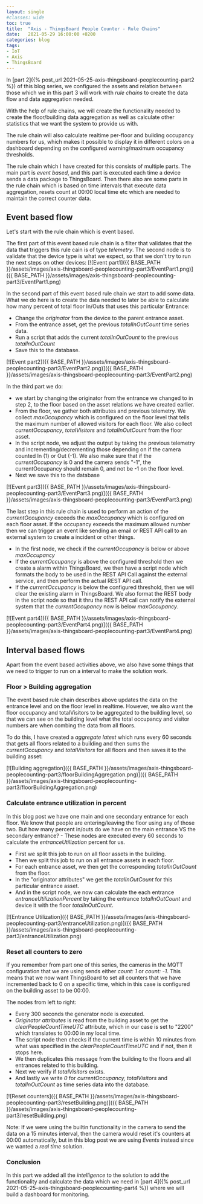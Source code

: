 ```yaml
---
layout: single
#classes: wide
toc: true
title:  "Axis - ThingsBoard People Counter - Rule Chains"
date:   2021-05-29 16:00:00 +0200
categories: blog
tags: 
- IoT
- Axis
- ThingsBoard
---
```


In [part 2]({% post_url 2021-05-25-axis-thingsboard-peoplecounting-part2 %}) of this blog series, we configured the assets and relation between those which we in this part 3 will work with *rule chains* to create the data flow and data aggregation needed.

With the help of rule chains, we will create the functionality needed to create the floor/building data aggregation as well as calculate other statistics that we want the system to provide us with.

The rule chain will also calculate realtime per-floor and building occupancy numbers for us, which makes it possible to display it in different colors on a dashboard depending on the configured warning/maximum occupancy thresholds.

The rule chain which I have created for this consists of multiple parts. The main part is *event based*, and this part is executed each time a device sends a data package to ThingsBoard. Then there also are some parts in the rule chain which is based on time intervals that execute data aggregation, resets count at 00:00 local time etc which are needed to maintain the correct counter data.

## Event based flow

Let's start with the rule chain which is event based.

The first part of this event based rule chain is a filter that validates that the data that triggers this rule cain is of type *telemetry*. The second node is to validate that the device type is what we expect, so that we don't try to run the next steps on other devices:
[![Event part1]({{ BASE_PATH }}/assets/images/axis-thingsboard-peoplecounting-part3/EventPart1.png)]({{ BASE_PATH }}/assets/images/axis-thingsboard-peoplecounting-part3/EventPart1.png)

In the second part of this event based rule chain we start to add some data. What we do here is to create the data needed to later be able to calculate how many percent of total floor In/Outs that uses this particular Entrance:

* Change the *originator* from the device to the parent entrance asset.
* From the entrance asset, get the previous *totalInOutCount* time series data.
* Run a script that adds the current *totalInOutCount* to the previous *totalInOutCount*
* Save this to the database.

[![Event part2]({{ BASE_PATH }}/assets/images/axis-thingsboard-peoplecounting-part3/EventPart2.png)]({{ BASE_PATH }}/assets/images/axis-thingsboard-peoplecounting-part3/EventPart2.png)

In the third part we do:

* we start by changing the originator from the entrance we changed to in step 2, to the floor based on the asset relations we have created earlier.
* From the floor, we gather both attributes and previous telemetry. We collect *maxOccupancy* which is configured on the floor level that tells the maximum number of allowed visitors for each floor. We also collect *currentOccupancy*, *totalVisitors* and *totalInOutCount* from the floor asset.
* In the script node, we adjust the output by taking the previous telemetry and incrementing/decrementing those depending on if the camera counted In (1) or Out (-1). We also make sure that if the *currentOccupancy* is 0 and the camera sends "-1", the currentOccupancy should remain 0, and not be -1 on the floor level.
* Next we save this to the database

[![Event part3]({{ BASE_PATH }}/assets/images/axis-thingsboard-peoplecounting-part3/EventPart3.png)]({{ BASE_PATH }}/assets/images/axis-thingsboard-peoplecounting-part3/EventPart3.png)

The last step in this rule chain is used to perform an action of the *currentOccupancy* exceeds the *maxOccupancy* which is configured on each floor asset. If the occupancy exceeds the maximum allowed number then we can trigger an event like sending an email or REST API call to an external system to create a incident or other things.

* In the first node, we check if the *currentOccupancy* is below or above *maxOccupancy*
* If the *currentOccupancy* is above the configured threshold then we create a alarm within ThingsBoard, we then have a script node which formats the body to be used in the REST API Call against the external service, and then perform the actual REST API call.
* If the *currentOccupancy* is below the configured threshold, then we will clear the existing alarm in ThingsBoard. We also format the REST body in the script node so that it thru the REST API call can notify the external system that the *currentOccupancy* now is below *maxOccupancy*.

[![Event part4]({{ BASE_PATH }}/assets/images/axis-thingsboard-peoplecounting-part3/EventPart4.png)]({{ BASE_PATH }}/assets/images/axis-thingsboard-peoplecounting-part3/EventPart4.png)

## Interval based flows

Apart from the event based activities above, we also have some things that we need to trigger to run on a interval to make the solution work.

### Floor > Building aggregation

The event based rule chain describes above updates the data on the entrance level and on the floor level in realtime. However, we also want the floor occupancy and totalVisitors to be aggregated to the building level, so that we can see on the building level what the total occupancy and visitor numbers are when combing the data from all floors.

To do this, I have created a *aggregate latest* which runs every 60 seconds that gets all floors related to a building and then sums the *currentOccupancy* and *totalVisitors* for all floors and then saves it to the building asset:

[![Building aggregation]({{ BASE_PATH }}/assets/images/axis-thingsboard-peoplecounting-part3/floorBuildingAggregation.png)]({{ BASE_PATH }}/assets/images/axis-thingsboard-peoplecounting-part3/floorBuildingAggregation.png)

### Calculate entrance utilization in percent

In this blog post we have one main and one secondary entrance for each floor. We know that people are entering/leaving the floor using any of those two. But how many percent in/outs do we have on the main entrance VS the secondary entrance? - These nodes are executed every 60 seconds to calculate the *entranceUtilization* percent for us.

* First we split this job to run on all floor assets in the building.
* Then we split this job to run on all entrance assets in each floor.
* For each entrance asset, we then get the corresponding *totalInOutCount* from the floor.
* In the "originator attributes" we get the *totalInOutCount* for this particular entrance asset.
* And in the script node, we now can calculate the each entrance *entranceUtilizationPercent* by taking the entrance *totalInOutCount* and device it with the floor *totalInOutCount*.

[![Entrance Utilization]({{ BASE_PATH }}/assets/images/axis-thingsboard-peoplecounting-part3/entranceUtilization.png)]({{ BASE_PATH }}/assets/images/axis-thingsboard-peoplecounting-part3/entranceUtilization.png)

### Reset all counters to zero

If you remember from part one of this series, the cameras in the MQTT configuration that we are using sends either *count: 1* or *count: -1*. This means that we now want ThingsBoard to set all counters that we have incremented back to 0 on a specific time, which in this case is configured on the building asset to be 00:00.

The nodes from left to right:

* Every 300 seconds the generator node is executed.
* *Originator attributes* is read from the building asset to get the *clearPeopleCountTimeUTC* attribute, which in our case is set to "2200" which translates to 00:00 in my local time.
* The script node then checks if the current time is within 10 minutes from what was specified in the *clearPeopleCountTimeUTC* and if not, then it stops here.
* We then duplicates this message from the building to the floors and all entrances related to this building.
* Next we verify if *totalVisitors* exists.
* And lastly we write *0* for *currentOccupancy, totalVisitors* and *totalInOutCount* as time series data into the database.

[![Reset counters]({{ BASE_PATH }}/assets/images/axis-thingsboard-peoplecounting-part3/resetBuilding.png)]({{ BASE_PATH }}/assets/images/axis-thingsboard-peoplecounting-part3/resetBuilding.png)

Note: If we were using the builtin functionality in the camera to send the data on a 15 minutes interval, then the camera would reset it's counters at 00:00 automatically, but in this blog post we are using *Events* instead since we wanted a *real time* solution.

### Conclusion

In this part we added all the *intelligence* to the solution to add the functionality and calculate the data which we need in [part 4]({% post_url 2021-05-25-axis-thingsboard-peoplecounting-part4 %}) where we will build a dashboard for monitoring.
